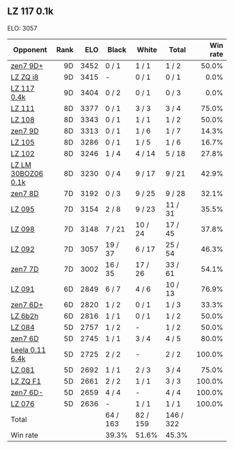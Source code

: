 ## LZ 117 0.1k ##

ELO: 3057

Opponent | Rank | ELO | Black | White | Total | Win rate
---------|-----:|----:|-------|-------|-------|-------:
[zen7 9D+](zen7%209D+.md) | 9D | 3452 | 0 / 1 | 1 / 1 | 1 / 2 | 50.0%
[LZ ZQ i8](LZ%20ZQ%20i8.md) | 9D | 3415 | - | 0 / 1 | 0 / 1 | 0.0%
[LZ 117 0.4k](LZ%20117%200.4k.md) | 9D | 3404 | 0 / 2 | 0 / 1 | 0 / 3 | 0.0%
[LZ 111](LZ%20111.md) | 8D | 3377 | 0 / 1 | 3 / 3 | 3 / 4 | 75.0%
[LZ 108](LZ%20108.md) | 8D | 3343 | 0 / 1 | 1 / 1 | 1 / 2 | 50.0%
[zen7 9D](zen7%209D.md) | 8D | 3313 | 0 / 1 | 1 / 6 | 1 / 7 | 14.3%
[LZ 105](LZ%20105.md) | 8D | 3286 | 0 / 1 | 1 / 5 | 1 / 6 | 16.7%
[LZ 102](LZ%20102.md) | 8D | 3246 | 1 / 4 | 4 / 14 | 5 / 18 | 27.8%
[LZ LM 30BOZ06 0.1k](LZ%20LM%2030BOZ06%200.1k.md) | 8D | 3230 | 0 / 4 | 9 / 17 | 9 / 21 | 42.9%
[zen7 8D](zen7%208D.md) | 7D | 3192 | 0 / 3 | 9 / 25 | 9 / 28 | 32.1%
[LZ 095](LZ%20095.md) | 7D | 3154 | 2 / 8 | 9 / 23 | 11 / 31 | 35.5%
[LZ 098](LZ%20098.md) | 7D | 3148 | 7 / 21 | 10 / 24 | 17 / 45 | 37.8%
[LZ 092](LZ%20092.md) | 7D | 3057 | 19 / 37 | 6 / 17 | 25 / 54 | 46.3%
[zen7 7D](zen7%207D.md) | 7D | 3002 | 16 / 35 | 17 / 26 | 33 / 61 | 54.1%
[LZ 091](LZ%20091.md) | 6D | 2849 | 6 / 7 | 4 / 6 | 10 / 13 | 76.9%
[zen7 6D+](zen7%206D+.md) | 6D | 2820 | 1 / 2 | 0 / 1 | 1 / 3 | 33.3%
[LZ 6b2h](LZ%206b2h.md) | 6D | 2816 | 1 / 1 | 0 / 1 | 1 / 2 | 50.0%
[LZ 084](LZ%20084.md) | 5D | 2757 | 1 / 2 | - | 1 / 2 | 50.0%
[zen7 6D](zen7%206D.md) | 5D | 2745 | 1 / 1 | 3 / 4 | 4 / 5 | 80.0%
[Leela 0.11 6.4k](Leela%200.11%206.4k.md) | 5D | 2725 | 2 / 2 | - | 2 / 2 | 100.0%
[LZ 081](LZ%20081.md) | 5D | 2692 | 1 / 1 | 2 / 3 | 3 / 4 | 75.0%
[LZ ZQ F1](LZ%20ZQ%20F1.md) | 5D | 2661 | 2 / 2 | 1 / 1 | 3 / 3 | 100.0%
[zen7 6D-](zen7%206D-.md) | 5D | 2659 | 4 / 4 | - | 4 / 4 | 100.0%
[LZ 076](LZ%20076.md) | 5D | 2636 | - | 1 / 1 | 1 / 1 | 100.0%
Total | | | 64 / 163 | 82 / 159 | 146 / 322 | 
Win rate| | | 39.3% | 51.6% | 45.3% | 
